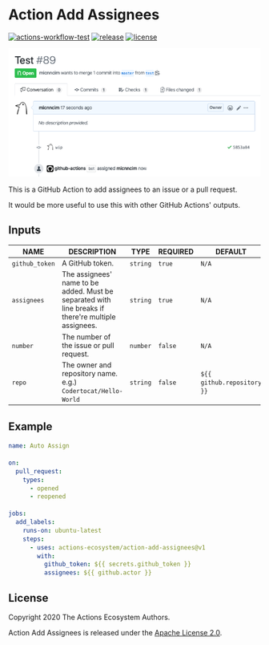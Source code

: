 # Action Add Assignees

[![actions-workflow-test][actions-workflow-test-badge]][actions-workflow-test]
[![release][release-badge]][release]
[![license][license-badge]][license]

![screenshot](./docs/assets/screenshot.png)

This is a GitHub Action to add assignees to an issue or a pull request.

It would be more useful to use this with other GitHub Actions' outputs.

## Inputs

|      NAME      |                                             DESCRIPTION                                             |   TYPE   | REQUIRED |          DEFAULT           |
| -------------- | --------------------------------------------------------------------------------------------------- | -------- | -------- | -------------------------- |
| `github_token` | A GitHub token.                                                                                     | `string` | `true`   | `N/A`                      |
| `assignees`    | The assignees' name to be added. Must be separated with line breaks if there're multiple assignees. | `string` | `true`   | `N/A`                      |
| `number`       | The number of the issue or pull request.                                                            | `number` | `false`  | `N/A`                      |
| `repo`         | The owner and repository name. e.g.) `Codertocat/Hello-World`                                       | `string` | `false`  | `${{ github.repository }}` |

## Example

```yaml
name: Auto Assign

on:
  pull_request:
    types:
      - opened
      - reopened

jobs:
  add_labels:
    runs-on: ubuntu-latest
    steps:
      - uses: actions-ecosystem/action-add-assignees@v1
        with:
          github_token: ${{ secrets.github_token }}
          assignees: ${{ github.actor }}
```

## License

Copyright 2020 The Actions Ecosystem Authors.

Action Add Assignees is released under the [Apache License 2.0](./LICENSE).

<!-- badge links -->

[actions-workflow-test]: https://github.com/actions-ecosystem/action-add-assignees/actions?query=workflow%3ATest
[actions-workflow-test-badge]: https://img.shields.io/github/workflow/status/actions-ecosystem/action-add-assignees/Test?label=Test&style=for-the-badge&logo=github

[release]: https://github.com/actions-ecosystem/action-add-assignees/releases
[release-badge]: https://img.shields.io/github/v/release/actions-ecosystem/action-add-assignees?style=for-the-badge&logo=github

[license]: LICENSE
[license-badge]: https://img.shields.io/github/license/actions-ecosystem/action-add-assignees?style=for-the-badge
